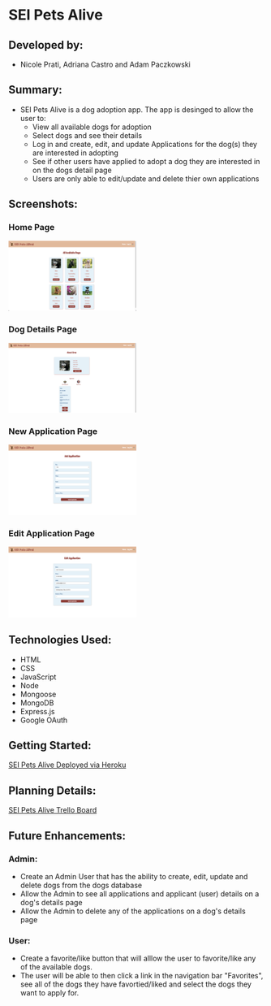 # SEI Pets Alive
## Developed by: 
- Nicole Prati, Adriana Castro and Adam Paczkowski

## Summary: 
- SEI Pets Alive is a dog adoption app. The app is desinged to allow the user to:
    - View all available dogs for adoption
    - Select dogs and see their details
    - Log in and create, edit, and update Applications for the dog(s) they are interested in adopting
    - See if other users have applied to adopt a dog they are interested in on the dogs detail page
    - Users are only able to edit/update and delete thier own applications


## Screenshots:

### Home Page

<img src="./public/images/sei_pets_alive_home_page.png" alt="Home Page" width="50%" height="50%">

### Dog Details Page

<img src="./public/images/sei_pets_alive_dogs_details.png" alt="Dogs Details Page" width="50%" height="50%">

### New Application Page

<img src="./public/images/sei_pets_alive_new_application.png" alt="New Application Page" width="50%" height="50%">

### Edit Application Page

<img src="./public/images/sei_pets_alive_edit_application.png" alt="Edit Application Page" width="50%" height="50%">

## Technologies Used: 
- HTML
- CSS
- JavaScript
- Node
- Mongoose
- MongoDB
- Express.js
- Google OAuth

## Getting Started:
[SEI Pets Alive Deployed via Heroku](https://sei-pets-alive.herokuapp.com/)

## Planning Details:
[SEI Pets Alive Trello Board](https://trello.com/b/qbaMEOsp/sei-pets-alive)


## Future Enhancements:
### Admin:
- Create an Admin User that has the ability to create, edit, update and delete dogs from the dogs database
- Allow the Admin to see all applications and applicant (user) details on a dog's details page
- Allow the Admin to delete any of the applications on a dog's details page

### User:
- Create a favorite/like button that will alllow the user to favorite/like any of the available dogs.
- The user will be able to then click a link in the navigation bar "Favorites", see all of the dogs they have favortied/liked and select the dogs they want to apply for.